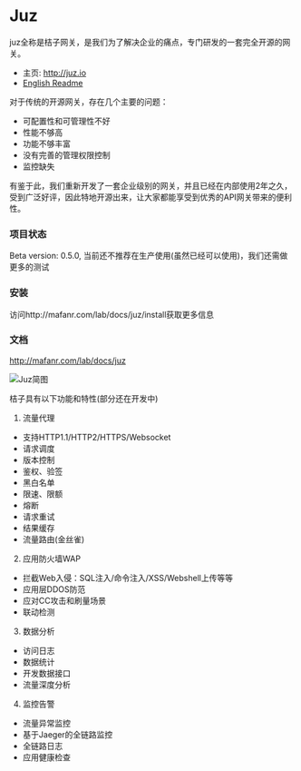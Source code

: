 # Juz

juz全称是桔子网关，是我们为了解决企业的痛点，专门研发的一套完全开源的网关。


- 主页: http://juz.io
- <a href="Readme.md">English Readme</a>


对于传统的开源网关，存在几个主要的问题：
- 可配置性和可管理性不好
- 性能不够高
- 功能不够丰富
- 没有完善的管理权限控制
- 监控缺失

有鉴于此，我们重新开发了一套企业级别的网关，并且已经在内部使用2年之久，受到广泛好评，因此特地开源出来，让大家都能享受到优秀的API网关带来的便利性。

### 项目状态
Beta version: 0.5.0, 当前还不推荐在生产使用(虽然已经可以使用)，我们还需做更多的测试

### 安装
访问http://mafanr.com/lab/docs/juz/install获取更多信息

### 文档
http://mafanr.com/lab/docs/juz


![Juz简图](https://upload-images.jianshu.io/upload_images/8245841-09ab7c05653b1bfd.jpeg?imageMogr2/auto-orient/strip%7CimageView2/2/w/1240)

桔子具有以下功能和特性(部分还在开发中)
1. 流量代理
- 支持HTTP1.1/HTTP2/HTTPS/Websocket
- 请求调度
- 版本控制
- 鉴权、验签 
- 黑白名单
- 限速、限额 
- 熔断 
- 请求重试 
- 结果缓存
- 流量路由(金丝雀)

2. 应用防火墙WAP
- 拦截Web入侵：SQL注入/命令注入/XSS/Webshell上传等等
- 应用层DDOS防范
- 应对CC攻击和刷量场景
- 联动检测

3. 数据分析
- 访问日志
- 数据统计
- 开发数据接口
- 流量深度分析

4. 监控告警
- 流量异常监控
- 基于Jaeger的全链路监控
- 全链路日志
- 应用健康检查

